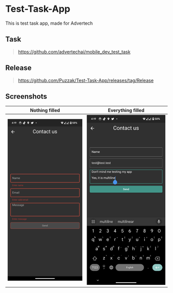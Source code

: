 # Test-Task-App
This is test task app, made for Advertech
## Task

> https://github.com/advertechai/mobile_dev_test_task

## Release

> https://github.com/Puzzak/Test-Task-App/releases/tag/Release

## Screenshots
Nothing filled             |  Everything filled
:-------------------------:|:-------------------------:
![Screenshot 1](https://github.com/Puzzak/Test-Task-App/blob/main/Screenshot_20230708-161901.png)  |  ![Screenshot 2](https://github.com/Puzzak/Test-Task-App/blob/main/Screenshot_20230708-161934.png)
